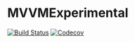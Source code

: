 # MVVMExperimental

[![Build Status](https://travis-ci.org/emrisb/MVVMExperimental.svg?branch=test)](https://travis-ci.org/emrisb/MVVMExperimental)
[![Codecov](https://codecov.io/github/emrisb/MVVMExperimental/coverage.svg?branch=test)](https://codecov.io/gh/emrisb/MVVMExperimental)
